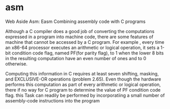 # asm

Web Aside Asm: Easm  Combining assembly code with C programs

Although a C compiler  does a good job of converting the computations expressed in a program into machine code, there are some features of machine that cannot be accessed by a C program. For example , every time an x86-64 processor executes an arithmetic or logical operation, it sets a 1-bit condition code flag, named PF(for parity flag), to 1 when the lower 8 bits in the resulting computation have an even number of ones and to 0 otherwise. 

Computing this information in C requires at least seven shifting, masking, and EXCLUSIVE-OR operations (problem 2.65). Even though the hardware performs this computation as part of every arithmetic or logical operation, there if no way for C program to determine the value of PF condition code flag. this Task can readily be performed by incorporatiing a small number of assembly-code instructions into the program